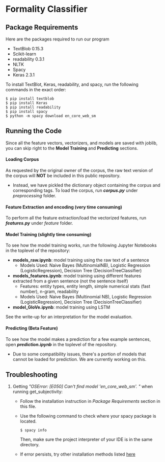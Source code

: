 # Formality Classifier

## Package Requirements

Here are the packages required to run our program

- TextBlob 0.15.3
- Scikit-learn
- readability 0.3.1
- NLTK
- Spacy
- Keras 2.3.1

To install TextBlot, Keras, readability, and spacy, run the following commands in the exact order:

```
$ pip install textblob
$ pip install Keras
$ pip install readability
$ pip install spacy
$ python -m spacy download en_core_web_sm
```



## Running the Code

Since all the feature vectors, vectorizers, and models are saved with joblib, you can skip right to the **Model Training** and **Predicting** sections. 

#### Loading Corpus

As requested by the original owner of the corpus, the raw text version of the corpus will **NOT** be included in this public repository. 

- Instead, we have pickled the dictionary object containing the corpus and corresponding tags. To load the corpus, run ***corpus.py*** under *preprocessing* folder.

#### Feature Extraction and encoding (very time consuming)

To perform all the feature extraction/load the vectorized features, run ***features.py*** under *feature* folder. 

#### Model Training (slightly time consuming)

To see how the model training works, run the following Jupyter Notebooks in the toplevel of the repository:

- **models_raw.ipynb**: model training using the raw text of a sentence
  - Models Used: Naive Bayes (MultinomialNB), Logistic Regression (LogisticRegression), Decision Tree (DecisionTreeClassifier) 
- **models_features.ipynb**: model training using different features extracted from a given sentence (not the sentence itself)
  - Features: entity types, entity length, simple numerical stats (fast number), n-gram, readability
  - Models Used: Naive Bayes (Multinomial NB), Logistic Regression (LogisticRegression), Decision Tree (DecisionTreeClassifier) 
- **model_GloVe.ipynb**: model training using LSTM

See the write-up for an interpretation for the model evaluation. 

#### Predicting (Beta Feature)

To see how the model makes a prediction for a few example sentences, open ***prediction.ipynb*** in the toplevel of the repository. 

- Due to some compatibility issues, there's a portion of models that cannot be loaded for prediction. We are currently working on this. 



## Troubleshooting

1. Getting *"OSError: [E050] Can't find model 'en_core_web_sm'. "* when running get_subjectivity:

   - Follow the installation instruction in *Package Requirements* section in this file. 

   - Use the following command to check where your spacy package is located. 

     ```$ spacy info```

     Then, make sure the project interpreter of your IDE is in the same directory. 

   - If error persists, try other installation methods listed [here](https://stackoverflow.com/questions/49964028/spacy-oserror-cant-find-model-en)

   
